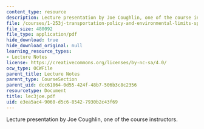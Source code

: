```yaml
---
content_type: resource
description: Lecture presentation by Joe Coughlin, one of the course instructors.
file: /courses/1-253j-transportation-policy-and-environmental-limits-spring-2004/e3ea5ac49060d5c685427930b2c43f69_lec3joe.pdf
file_size: 480092
file_type: application/pdf
hide_download: true
hide_download_original: null
learning_resource_types:
- Lecture Notes
license: https://creativecommons.org/licenses/by-nc-sa/4.0/
ocw_type: OCWFile
parent_title: Lecture Notes
parent_type: CourseSection
parent_uid: dcc61864-0d55-424f-48b7-506b3c8c2356
resourcetype: Document
title: lec3joe.pdf
uid: e3ea5ac4-9060-d5c6-8542-7930b2c43f69
---
```

Lecture presentation by Joe Coughlin, one of the course instructors.